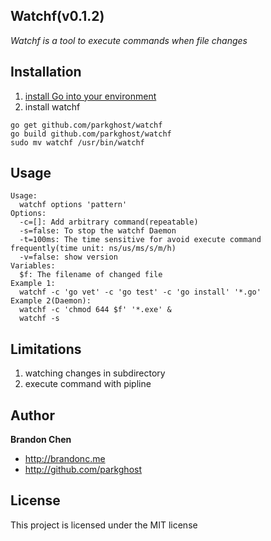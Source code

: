 Watchf(v0.1.2)
-------

*Watchf is a tool to execute commands when file changes*

Installation
-------
1. [install Go into your environment](http://golang.org/doc/install) 
2. install watchf

```
go get github.com/parkghost/watchf
go build github.com/parkghost/watchf
sudo mv watchf /usr/bin/watchf
```

Usage
-------

```
Usage:
  watchf options 'pattern'
Options:
  -c=[]: Add arbitrary command(repeatable)
  -s=false: To stop the watchf Daemon
  -t=100ms: The time sensitive for avoid execute command frequently(time unit: ns/us/ms/s/m/h)
  -v=false: show version
Variables:
  $f: The filename of changed file
Example 1:
  watchf -c 'go vet' -c 'go test' -c 'go install' '*.go'
Example 2(Daemon):
  watchf -c 'chmod 644 $f' '*.exe' &
  watchf -s
```

Limitations
-------
1. watching changes in subdirectory
2. execute command with pipline 

Author
-------

**Brandon Chen**

+ http://brandonc.me
+ http://github.com/parkghost

License
---------------------

This project is licensed under the MIT license
